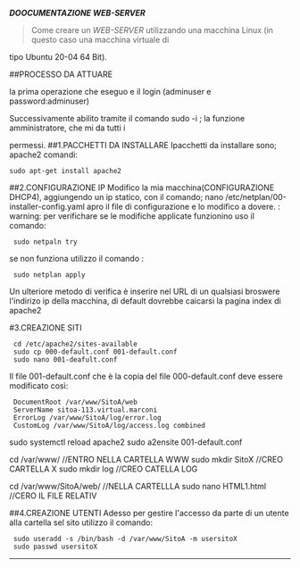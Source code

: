 ***DOOCUMENTAZIONE WEB-SERVER***
>Come creare un _WEB-SERVER_  utilizzando una macchina Linux (in questo caso una macchina virtuale di 

tipo Ubuntu 20-04 64 Bit).

##PROCESSO DA ATTUARE 

la prima operazione che eseguo e il login (adminuser e password:adminuser)

Successivamente abilito tramite il comando sudo -i ; la funzione amministratore, che mi da tutti i 

permessi.
##1.PACCHETTI DA INSTALLARE
Ipacchetti da installare sono; 
apache2 comandi:
    
    sudo apt-get install apache2

##2.CONFIGURAZIONE IP
Modifico la mia macchina(CONFIGURAZIONE DHCP4), aggiungendo un  ip statico, con il comando;
     nano /etc/netplan/00-installer-config.yaml 
apro il file di configurazione e lo modifico a dovere.
: warning:  per verifichare se le modifiche applicate funzionino uso il comando:
     
     sudo netpaln try
     
se non funziona utilizzo il comando :
     
     sudo netplan apply
Un ulteriore metodo di verifica è inserire nel URL di un qualsiasi broswere  l'indirizo ip della macchina, di default dovrebbe caicarsi la pagina index di apache2
   
#3.CREAZIONE SITI

     cd /etc/apache2/sites-available
     sudo cp 000-default.conf 001-default.conf
     sudo nano 001-deafult.conf  
     
 Il file 001-default.conf che è la copia del file 000-default.conf deve essere modificato così:
 
     DocumentRoot /var/www/SitoA/web
     ServerName sitoa-113.virtual.marconi
     ErrorLog /var/www/SitoA/log/error.log
     CustomLog /var/www/SitoA/log/access.log combined
  
sudo systemctl reload apache2
sudo a2ensite 001-default.conf

cd /var/www/ //ENTRO NELLA CARTELLA WWW
sudo mkdir SitoX  //CREO CARTELLA X
sudo mkdir log  //CREO CATELLA LOG

cd /var/www/SitoA/web/ //NELLA CARTELLLA 
sudo nano HTML1.html  //CERO IL FILE RELATIV

##4.CREAZIONE UTENTI
Adesso per gestire l'accesso da parte di un utente alla cartella sel sito utilizzo il comando:
     
     sudo useradd -s /bin/bash -d /var/www/SitoA -m usersitoX
     sudo passwd usersitoX





--------------------------------------------------
